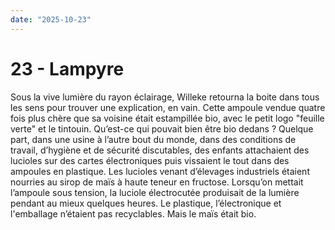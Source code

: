 ```yaml
---
date: "2025-10-23"
---
```

# 23 - Lampyre

Sous la vive lumière du rayon éclairage, Willeke retourna la boite dans tous les sens
pour trouver une explication, en vain. Cette ampoule vendue quatre fois plus chère que
sa voisine était estampillée bio, avec le petit logo "feuille verte" et le tintouin.
Qu’est-ce qui pouvait bien être bio dedans ? Quelque part, dans une usine à l’autre bout
du monde, dans des conditions de travail, d’hygiène et de sécurité discutables, des
enfants attachaient des lucioles sur des cartes électroniques puis vissaient le tout
dans des ampoules en plastique. Les lucioles venant d’élevages industriels étaient
nourries au sirop de maïs à haute teneur en fructose. Lorsqu’on mettait l’ampoule sous
tension, la luciole électrocutée produisait de la lumière pendant au mieux quelques
heures. Le plastique, l’électronique et l'emballage n’étaient pas recyclables. Mais le
maïs était bio.
